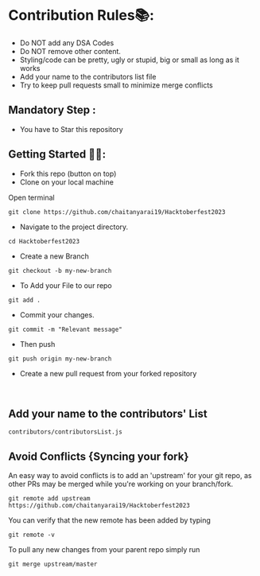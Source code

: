 # Contribution Rules📚:

- Do NOT add any DSA Codes
- Do NOT remove other content.
- Styling/code can be pretty, ugly or stupid, big or small as long as it works
- Add your name to the contributors list file
- Try to keep pull requests small to minimize merge conflicts

## Mandatory Step :
- You have to Star this repository

## Getting Started 🤩🤗:

- Fork this repo (button on top)
- Clone on your local machine

Open terminal
```
git clone https://github.com/chaitanyarai19/Hacktoberfest2023
```

- Navigate to the project directory.
  
```
cd Hacktoberfest2023
```


- Create a new Branch

```
git checkout -b my-new-branch
```

- To Add your File to our repo

```
git add .
```

- Commit your changes.

```
git commit -m "Relevant message"
```

- Then push 

```
git push origin my-new-branch
```

- Create a new pull request from your forked repository

<br>

## Add your name to the contributors' List

`contributors/contributorsList.js`

## Avoid Conflicts {Syncing your fork}

An easy way to avoid conflicts is to add an 'upstream' for your git repo, as other PRs may be merged while you're working on your branch/fork.   


```
git remote add upstream https://github.com/chaitanyarai19/Hacktoberfest2023
```


You can verify that the new remote has been added by typing
```
git remote -v
```

To pull any new changes from your parent repo simply run
```
git merge upstream/master
```
